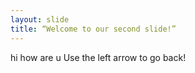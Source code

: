 ```yaml
---
layout: slide
title: “Welcome to our second slide!”
---
```

hi how are u
Use the left arrow to go back!
